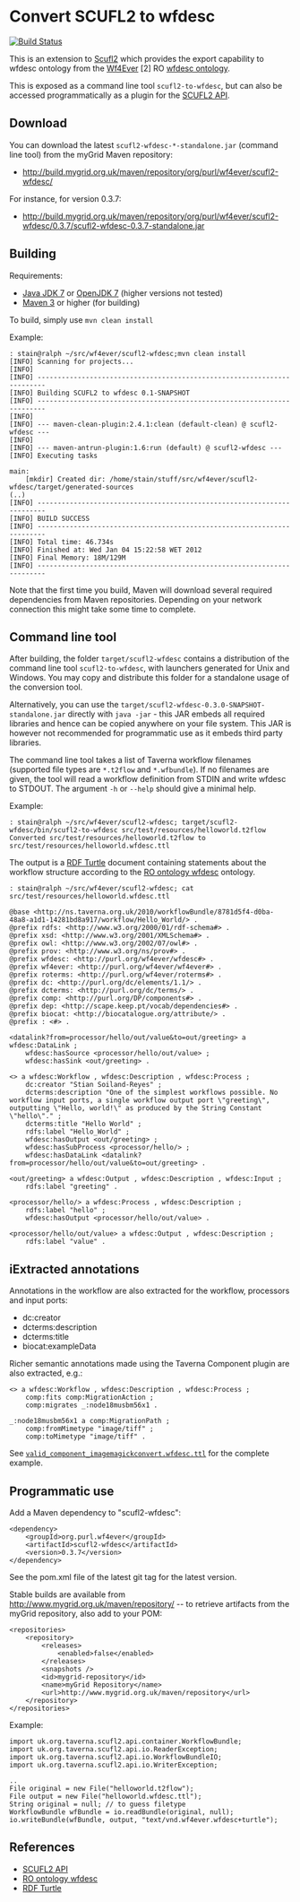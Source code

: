 Convert SCUFL2 to wfdesc
========================

[![Build Status](https://travis-ci.org/wf4ever/scufl2-wfdesc.svg?branch=master)](https://travis-ci.org/wf4ever/scufl2-wfdesc)

This is an extension to [Scufl2](https://github.com/mygrid/scufl2/) which
provides the export capability to wfdesc ontology from the
[Wf4Ever](http://www.wf4ever-project.org/) [2] RO 
[wfdesc ontology](https://w3id.org/ro#wfdesc).

This is exposed as a command line tool `scufl2-to-wfdesc`, but can also be
accessed programmatically as a plugin for the 
[SCUFL2 API](http://dev.mygrid.org.uk/wiki/display/developer/SCUFL2+API).


Download
--------
You can download the latest `scufl2-wfdesc-*-standalone.jar` (command line tool)
from the myGrid Maven repository:

* http://build.mygrid.org.uk/maven/repository/org/purl/wf4ever/scufl2-wfdesc/ 

For instance, for version 0.3.7:

* http://build.mygrid.org.uk/maven/repository/org/purl/wf4ever/scufl2-wfdesc/0.3.7/scufl2-wfdesc-0.3.7-standalone.jar



Building
--------

Requirements:
 * [Java JDK 7](http://www.oracle.com/technetwork/java/javase/downloads/index.html) or [OpenJDK 7](http://openjdk.java.net/install/
) (higher versions not tested)
 * [Maven 3](http://maven.apache.org/download.html) or higher   (for building)

To build, simply use `mvn clean install`

Example:

    : stain@ralph ~/src/wf4ever/scufl2-wfdesc;mvn clean install
    [INFO] Scanning for projects...
    [INFO]                                                                         
    [INFO] ------------------------------------------------------------------------
    [INFO] Building SCUFL2 to wfdesc 0.1-SNAPSHOT
    [INFO] ------------------------------------------------------------------------
    [INFO] 
    [INFO] --- maven-clean-plugin:2.4.1:clean (default-clean) @ scufl2-wfdesc ---
    [INFO] 
    [INFO] --- maven-antrun-plugin:1.6:run (default) @ scufl2-wfdesc ---
    [INFO] Executing tasks

    main:
        [mkdir] Created dir: /home/stain/stuff/src/wf4ever/scufl2-wfdesc/target/generated-sources
    (..)
    [INFO] ------------------------------------------------------------------------
    [INFO] BUILD SUCCESS
    [INFO] ------------------------------------------------------------------------
    [INFO] Total time: 46.734s
    [INFO] Finished at: Wed Jan 04 15:22:58 WET 2012
    [INFO] Final Memory: 18M/129M
    [INFO] ------------------------------------------------------------------------


Note that the first time you build, Maven will download several
required dependencies from Maven repositories. Depending on your network
connection this might take some time to complete.



Command line tool
-----------------

After building, the folder `target/scufl2-wfdesc` contains a
distribution of the command line tool `scufl2-to-wfdesc`, with launchers
generated for Unix and Windows.  You may copy and distribute this folder for a standalone usage of the
conversion tool. 

Alternatively, you can use the `target/scufl2-wfdesc-0.3.0-SNAPSHOT-standalone.jar` directly with 
`java -jar` - this JAR embeds all required libraries and hence can
be copied anywhere on your file system. This JAR is however not recommended for programmatic
use as it embeds third party libraries.

The command line tool takes a list of Taverna workflow filenames (supported file
types are `*.t2flow` and `*.wfbundle`). If no filenames are given, the tool
will read a workflow definition from STDIN and write wfdesc to STDOUT.
The argument `-h`  or `--help` should give a minimal help.



Example:

    : stain@ralph ~/src/wf4ever/scufl2-wfdesc; target/scufl2-wfdesc/bin/scufl2-to-wfdesc src/test/resources/helloworld.t2flow 
    Converted src/test/resources/helloworld.t2flow to src/test/resources/helloworld.wfdesc.ttl

The output is a [RDF Turtle](http://www.w3.org/TR/turtle/) document containing statements about the workflow structure
according to the [RO ontology wfdesc](https://w3id.org/ro#wfdesc) ontology.

    : stain@ralph ~/src/wf4ever/scufl2-wfdesc; cat src/test/resources/helloworld.wfdesc.ttl 

	@base <http://ns.taverna.org.uk/2010/workflowBundle/8781d5f4-d0ba-48a8-a1d1-14281bd8a917/workflow/Hello_World/> .
	@prefix rdfs: <http://www.w3.org/2000/01/rdf-schema#> .
	@prefix xsd: <http://www.w3.org/2001/XMLSchema#> .
	@prefix owl: <http://www.w3.org/2002/07/owl#> .
	@prefix prov: <http://www.w3.org/ns/prov#> .
	@prefix wfdesc: <http://purl.org/wf4ever/wfdesc#> .
	@prefix wf4ever: <http://purl.org/wf4ever/wf4ever#> .
	@prefix roterms: <http://purl.org/wf4ever/roterms#> .
	@prefix dc: <http://purl.org/dc/elements/1.1/> .
	@prefix dcterms: <http://purl.org/dc/terms/> .
	@prefix comp: <http://purl.org/DP/components#> .
	@prefix dep: <http://scape.keep.pt/vocab/dependencies#> .
	@prefix biocat: <http://biocatalogue.org/attribute/> .
	@prefix : <#> .

	<datalink?from=processor/hello/out/value&to=out/greeting> a wfdesc:DataLink ;
		wfdesc:hasSource <processor/hello/out/value> ;
		wfdesc:hasSink <out/greeting> .

	<> a wfdesc:Workflow , wfdesc:Description , wfdesc:Process ;
		dc:creator "Stian Soiland-Reyes" ;
		dcterms:description "One of the simplest workflows possible. No workflow input ports, a single workflow output port \"greeting\",  outputting \"Hello, world!\" as produced by the String Constant \"hello\"." ;
		dcterms:title "Hello World" ;
		rdfs:label "Hello_World" ;
		wfdesc:hasOutput <out/greeting> ;
		wfdesc:hasSubProcess <processor/hello/> ;
		wfdesc:hasDataLink <datalink?from=processor/hello/out/value&to=out/greeting> .

	<out/greeting> a wfdesc:Output , wfdesc:Description , wfdesc:Input ;
		rdfs:label "greeting" .

	<processor/hello/> a wfdesc:Process , wfdesc:Description ;
		rdfs:label "hello" ;
		wfdesc:hasOutput <processor/hello/out/value> .

	<processor/hello/out/value> a wfdesc:Output , wfdesc:Description ;
		rdfs:label "value" .



iExtracted annotations
----------------------
Annotations in the workflow are also extracted for the workflow, processors and input ports:

 * dc:creator
 * dcterms:description
 * dcterms:title
 * biocat:exampleData

Richer semantic annotations made using the Taverna Component plugin are also extracted, e.g.:

	<> a wfdesc:Workflow , wfdesc:Description , wfdesc:Process ;
		comp:fits comp:MigrationAction ;
		comp:migrates _:node18musbm56x1 .

	_:node18musbm56x1 a comp:MigrationPath ;
		comp:fromMimetype "image/tiff" ;
		comp:toMimetype "image/tiff" .

See [`valid_component_imagemagickconvert.wfdesc.ttl`](valid_component_imagemagickconvert.wfdesc.ttl) for the complete example.



Programmatic use
----------------

Add a Maven dependency to "scufl2-wfdesc":

    <dependency>
        <groupId>org.purl.wf4ever</groupId>
        <artifactId>scufl2-wfdesc</artifactId>
        <version>0.3.7</version>
    </dependency>

See the pom.xml file of the latest git tag for the latest version. 

Stable builds are available from
http://www.mygrid.org.uk/maven/repository/
-- to retrieve artifacts from the myGrid repository, also add
to your POM:

    <repositories>
        <repository>
            <releases>
                <enabled>false</enabled>
            </releases>
            <snapshots />
            <id>mygrid-repository</id>
            <name>myGrid Repository</name>
            <url>http://www.mygrid.org.uk/maven/repository</url>
        </repository>
    </repositories>




Example:

    import uk.org.taverna.scufl2.api.container.WorkflowBundle;
    import uk.org.taverna.scufl2.api.io.ReaderException;
    import uk.org.taverna.scufl2.api.io.WorkflowBundleIO;
    import uk.org.taverna.scufl2.api.io.WriterException;

    ..
    File original = new File("helloworld.t2flow");
    File output = new File("helloworld.wfdesc.ttl");
    String original = null; // to guess filetype
    WorkflowBundle wfBundle = io.readBundle(original, null);
    io.writeBundle(wfBundle, output, "text/vnd.wf4ever.wfdesc+turtle");





References
----------
 * [SCUFL2 API](http://dev.mygrid.org.uk/wiki/display/developer/SCUFL2+API)
 * [RO ontology wfdesc](https://w3id.org/ro#wfdesc)
 * [RDF Turtle](http://www.w3.org/TR/turtle/)

